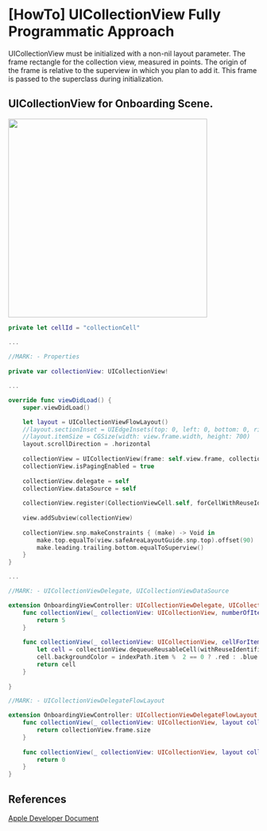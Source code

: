 # [HowTo] UICollectionView Fully Programmatic Approach

 UICollectionView must be initialized with a non-nil layout parameter. The frame rectangle for the collection view, measured in points. The origin of the frame is relative to the superview in which you plan to add it. This frame is passed to the superclass during initialization.

## UICollectionView for Onboarding Scene.

<div>
    <img src="https://user-images.githubusercontent.com/50784573/110463730-a0fa8100-8115-11eb-9d7e-d4d1fb3e3cb1.gif" height=400/>
</div>


```swift
private let cellId = "collectionCell"

...
    
//MARK: - Properties
    
private var collectionView: UICollectionView!

...

override func viewDidLoad() {
    super.viewDidLoad()

    let layout = UICollectionViewFlowLayout()
    //layout.sectionInset = UIEdgeInsets(top: 0, left: 0, bottom: 0, right: 0)
    //layout.itemSize = CGSize(width: view.frame.width, height: 700)
    layout.scrollDirection = .horizontal
    
    collectionView = UICollectionView(frame: self.view.frame, collectionViewLayout: layout)
    collectionView.isPagingEnabled = true
    
    collectionView.delegate = self
    collectionView.dataSource = self
    
    collectionView.register(CollectionViewCell.self, forCellWithReuseIdentifier: cellId)
    
    view.addSubview(collectionView)
    
    collectionView.snp.makeConstraints { (make) -> Void in
        make.top.equalTo(view.safeAreaLayoutGuide.snp.top).offset(90)
        make.leading.trailing.bottom.equalToSuperview()
    }
}

...

//MARK: - UICollectionViewDelegate, UICollectionViewDataSource

extension OnboardingViewController: UICollectionViewDelegate, UICollectionViewDataSource {
    func collectionView(_ collectionView: UICollectionView, numberOfItemsInSection section: Int) -> Int {
        return 5
    }
    
    func collectionView(_ collectionView: UICollectionView, cellForItemAt indexPath: IndexPath) -> UICollectionViewCell {
        let cell = collectionView.dequeueReusableCell(withReuseIdentifier: cellId, for: indexPath) as! CollectionViewCell
        cell.backgroundColor = indexPath.item %  2 == 0 ? .red : .blue
        return cell
    }
    
}

//MARK: - UICollectionViewDelegateFlowLayout

extension OnboardingViewController: UICollectionViewDelegateFlowLayout {
    func collectionView(_ collectionView: UICollectionView, layout collectionViewLayout: UICollectionViewLayout, sizeForItemAt indexPath: IndexPath) -> CGSize {
        return collectionView.frame.size
    }
    
    func collectionView(_ collectionView: UICollectionView, layout collectionViewLayout: UICollectionViewLayout, minimumLineSpacingForSectionAt section: Int) -> CGFloat {
        return 0
    }
}

```

## References

[Apple Developer Document](https://developer.apple.com/documentation/uikit/uicollectionview)